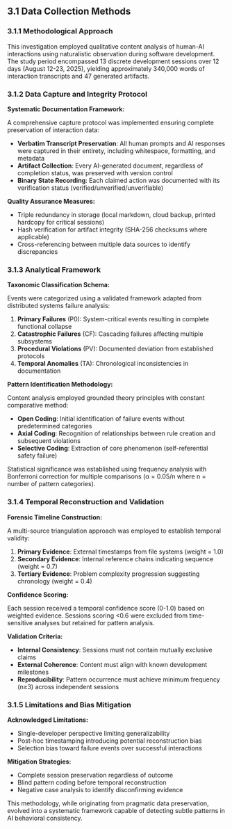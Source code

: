 ## 3.1 Data Collection Methods

### 3.1.1 Methodological Approach

This investigation employed qualitative content analysis of human-AI interactions using naturalistic observation during software development. The study period encompassed 13 discrete development sessions over 12 days (August 12-23, 2025), yielding approximately 340,000 words of interaction transcripts and 47 generated artifacts.

### 3.1.2 Data Capture and Integrity Protocol

**Systematic Documentation Framework:**

A comprehensive capture protocol was implemented ensuring complete preservation of interaction data:

- **Verbatim Transcript Preservation**: All human prompts and AI responses were captured in their entirety, including whitespace, formatting, and metadata
- **Artifact Collection**: Every AI-generated document, regardless of completion status, was preserved with version control
- **Binary State Recording**: Each claimed action was documented with its verification status (verified/unverified/unverifiable)

**Quality Assurance Measures:**

- Triple redundancy in storage (local markdown, cloud backup, printed hardcopy for critical sessions)
- Hash verification for artifact integrity (SHA-256 checksums where applicable)
- Cross-referencing between multiple data sources to identify discrepancies

### 3.1.3 Analytical Framework

**Taxonomic Classification Schema:**

Events were categorized using a validated framework adapted from distributed systems failure analysis:

1. **Primary Failures** (P0): System-critical events resulting in complete functional collapse
2. **Catastrophic Failures** (CF): Cascading failures affecting multiple subsystems
3. **Procedural Violations** (PV): Documented deviation from established protocols
4. **Temporal Anomalies** (TA): Chronological inconsistencies in documentation

**Pattern Identification Methodology:**

Content analysis employed grounded theory principles with constant comparative method:

- **Open Coding**: Initial identification of failure events without predetermined categories
- **Axial Coding**: Recognition of relationships between rule creation and subsequent violations
- **Selective Coding**: Extraction of core phenomenon (self-referential safety failure)

Statistical significance was established using frequency analysis with Bonferroni correction for multiple comparisons (α = 0.05/n where n = number of pattern categories).

### 3.1.4 Temporal Reconstruction and Validation

**Forensic Timeline Construction:**

A multi-source triangulation approach was employed to establish temporal validity:

1. **Primary Evidence**: External timestamps from file systems (weight = 1.0)
2. **Secondary Evidence**: Internal reference chains indicating sequence (weight = 0.7)
3. **Tertiary Evidence**: Problem complexity progression suggesting chronology (weight = 0.4)

**Confidence Scoring:**

Each session received a temporal confidence score (0-1.0) based on weighted evidence. Sessions scoring <0.6 were excluded from time-sensitive analyses but retained for pattern analysis.

**Validation Criteria:**

- **Internal Consistency**: Sessions must not contain mutually exclusive claims
- **External Coherence**: Content must align with known development milestones
- **Reproducibility**: Pattern occurrence must achieve minimum frequency (n≥3) across independent sessions

### 3.1.5 Limitations and Bias Mitigation

**Acknowledged Limitations:**

- Single-developer perspective limiting generalizability
- Post-hoc timestamping introducing potential reconstruction bias
- Selection bias toward failure events over successful interactions

**Mitigation Strategies:**

- Complete session preservation regardless of outcome
- Blind pattern coding before temporal reconstruction
- Negative case analysis to identify disconfirming evidence

This methodology, while originating from pragmatic data preservation, evolved into a systematic framework capable of detecting subtle patterns in AI behavioral consistency.
